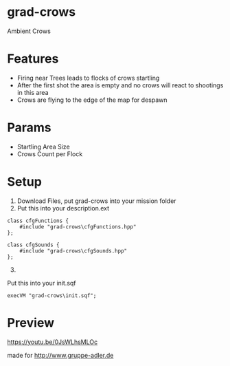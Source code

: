 # grad-crows
Ambient Crows

# Features
* Firing near Trees leads to flocks of crows startling
* After the first shot the area is empty and no crows will react to shootings in this area
* Crows are flying to the edge of the map for despawn

# Params
* Startling Area Size
* Crows Count per Flock

# Setup

1) Download Files, put grad-crows into your mission folder
2) Put this into your description.ext
```
class cfgFunctions {
	#include "grad-crows\cfgFunctions.hpp"	
};

class cfgSounds {
	#include "grad-crows\cfgSounds.hpp"	
};
```
3)
Put this into your init.sqf
```
execVM "grad-crows\init.sqf";
```

# Preview
https://youtu.be/0JsWLhsMLOc


made for
http://www.gruppe-adler.de

